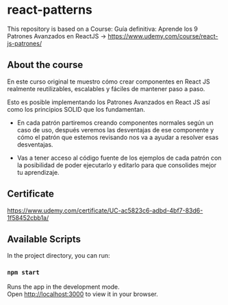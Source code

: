 # react-patterns
This repository is based on a Course: Guía definitiva: Aprende los 9 Patrones Avanzados en ReactJS -> https://www.udemy.com/course/react-js-patrones/

## About the course
En este curso original te muestro cómo crear componentes en React JS realmente reutilizables, escalables y fáciles de mantener paso a paso.

Esto es posible implementando los Patrones Avanzados en React JS así como los principios SOLID que los fundamentan.

- En cada patrón partiremos creando componentes normales según un caso de uso, después veremos las desventajas de ese componente y cómo el patrón que estemos revisando nos va a ayudar a resolver esas desventajas.

- Vas a tener acceso al código fuente de los ejemplos de cada patrón con la posibilidad de poder ejecutarlo y editarlo para que consolides mejor tu aprendizaje.

## Certificate
https://www.udemy.com/certificate/UC-ac5823c6-adbd-4bf7-83d6-1f58452cbb1a/

## Available Scripts

In the project directory, you can run:

### `npm start`

Runs the app in the development mode.\
Open [http://localhost:3000](http://localhost:3000) to view it in your browser.

